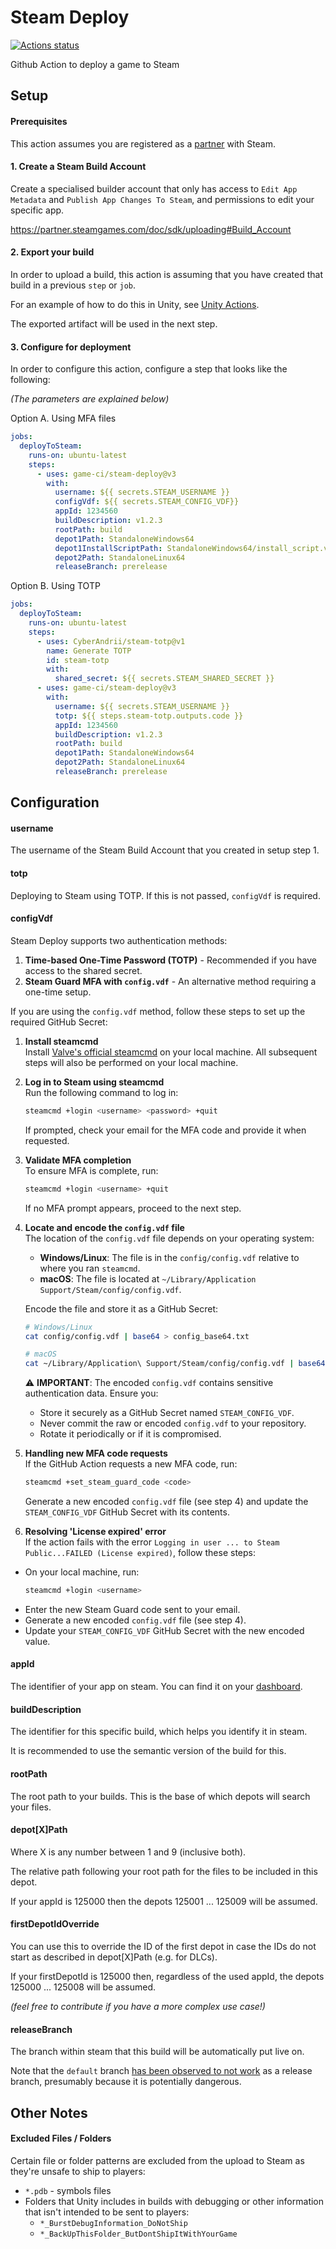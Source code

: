 # Steam Deploy

[![Actions status](https://github.com/game-ci/steam-deploy/workflows/🚀/badge.svg?event=push&branch=main)](https://github.com/game-ci/steam-deploy/actions/workflows/main.yml)

Github Action to deploy a game to Steam

## Setup

#### Prerequisites

This action assumes you are registered as a [partner](https://partner.steamgames.com/) with Steam.

#### 1. Create a Steam Build Account

Create a specialised builder account that only has access to `Edit App Metadata` and `Publish App Changes To Steam`,
and permissions to edit your specific app.

https://partner.steamgames.com/doc/sdk/uploading#Build_Account

#### 2. Export your build

In order to upload a build, this action is assuming that you have created that build in a previous `step` or `job`.

For an example of how to do this in Unity, see [Unity Actions](https://github.com/game-ci/unity-actions).

The exported artifact will be used in the next step.

#### 3. Configure for deployment

In order to configure this action, configure a step that looks like the following:

_(The parameters are explained below)_

Option A. Using MFA files

```yaml
jobs:
  deployToSteam:
    runs-on: ubuntu-latest
    steps:
      - uses: game-ci/steam-deploy@v3
        with:
          username: ${{ secrets.STEAM_USERNAME }}          
          configVdf: ${{ secrets.STEAM_CONFIG_VDF}}          
          appId: 1234560
          buildDescription: v1.2.3
          rootPath: build
          depot1Path: StandaloneWindows64
          depot1InstallScriptPath: StandaloneWindows64/install_script.vdf
          depot2Path: StandaloneLinux64
          releaseBranch: prerelease
```

Option B. Using TOTP

```yaml
jobs:
  deployToSteam:
    runs-on: ubuntu-latest
    steps:
      - uses: CyberAndrii/steam-totp@v1
        name: Generate TOTP
        id: steam-totp
        with:
          shared_secret: ${{ secrets.STEAM_SHARED_SECRET }}
      - uses: game-ci/steam-deploy@v3
        with:
          username: ${{ secrets.STEAM_USERNAME }}          
          totp: ${{ steps.steam-totp.outputs.code }}
          appId: 1234560
          buildDescription: v1.2.3
          rootPath: build
          depot1Path: StandaloneWindows64
          depot2Path: StandaloneLinux64
          releaseBranch: prerelease
```

## Configuration

#### username

The username of the Steam Build Account that you created in setup step 1.

#### totp

Deploying to Steam using TOTP. If this is not passed, `configVdf` is required.

#### configVdf

Steam Deploy supports two authentication methods:

1. **Time-based One-Time Password (TOTP)** - Recommended if you have access to the shared secret.
2. **Steam Guard MFA with `config.vdf`** - An alternative method requiring a one-time setup.

If you are using the `config.vdf` method, follow these steps to set up the required GitHub Secret:

1. **Install steamcmd**  
   Install [Valve's official steamcmd](https://partner.steamgames.com/doc/sdk/uploading#1) on your local machine. All subsequent steps will also be performed on your local machine.

2. **Log in to Steam using steamcmd**  
   Run the following command to log in:
   ```bash
   steamcmd +login <username> <password> +quit
   ```
   If prompted, check your email for the MFA code and provide it when requested.

3. **Validate MFA completion**  
   To ensure MFA is complete, run:
   ```bash
   steamcmd +login <username> +quit
   ```
   If no MFA prompt appears, proceed to the next step.

4. **Locate and encode the `config.vdf` file**  
   The location of the `config.vdf` file depends on your operating system:
   - **Windows/Linux**: The file is in the `config/config.vdf` relative to where you ran `steamcmd`.
   - **macOS**: The file is located at `~/Library/Application Support/Steam/config/config.vdf`.

    Encode the file and store it as a GitHub Secret:
    ```bash
    # Windows/Linux
    cat config/config.vdf | base64 > config_base64.txt
    
    # macOS
    cat ~/Library/Application\ Support/Steam/config/config.vdf | base64 > config_base64.txt
    ```
    ⚠️ **IMPORTANT**: The encoded `config.vdf` contains sensitive authentication data. Ensure you:
   - Store it securely as a GitHub Secret named `STEAM_CONFIG_VDF`.
   - Never commit the raw or encoded `config.vdf` to your repository.
   - Rotate it periodically or if it is compromised.

5. **Handling new MFA code requests**  
   If the GitHub Action requests a new MFA code, run:
   ```bash
   steamcmd +set_steam_guard_code <code>
   ```
   Generate a new encoded `config.vdf` file (see step 4) and update the `STEAM_CONFIG_VDF` GitHub Secret with its contents.

6. **Resolving 'License expired' error**  
   If the action fails with the error `Logging in user ... to Steam Public...FAILED (License expired)`, follow these steps:
  - On your local machine, run:
    ```bash
    steamcmd +login <username>
    ```
  - Enter the new Steam Guard code sent to your email.
  - Generate a new encoded `config.vdf` file (see step 4).
  - Update your `STEAM_CONFIG_VDF` GitHub Secret with the new encoded value.

#### appId

The identifier of your app on steam. You can find it on your [dashboard](https://partner.steamgames.com/dashboard).

#### buildDescription

The identifier for this specific build, which helps you identify it in steam. 

It is recommended to use the semantic version of the build for this.

#### rootPath

The root path to your builds. This is the base of which depots will search your files.

#### depot[X]Path

Where X is any number between 1 and 9 (inclusive both).

The relative path following your root path for the files to be included in this depot.

If your appId is 125000 then the depots 125001 ... 125009 will be assumed.

#### firstDepotIdOverride

You can use this to override the ID of the first depot in case the IDs do not start as described in depot[X]Path (e.g. for DLCs).

If your firstDepotId is 125000 then, regardless of the used appId, the depots 125000 ... 125008 will be assumed.

_(feel free to contribute if you have a more complex use case!)_

#### releaseBranch

The branch within steam that this build will be automatically put live on.

Note that the `default` branch [has been observed to not work](https://github.com/game-ci/steam-deploy/issues/19) as a release branch, presumably because it is potentially dangerous.

## Other Notes

#### Excluded Files / Folders

Certain file or folder patterns are excluded from the upload to Steam as they're unsafe to ship to players:

- `*.pdb` - symbols files
- Folders that Unity includes in builds with debugging or other information that isn't intended to be sent to players:
    - `*_BurstDebugInformation_DoNotShip`
    - `*_BackUpThisFolder_ButDontShipItWithYourGame`
